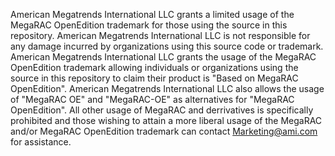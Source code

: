 American Megatrends International LLC grants a limited usage of the MegaRAC OpenEdition trademark for those using the source in this repository.  American Megatrends International LLC is not responsible for any damage incurred by organizations using this source code or trademark.  American Megatrends International LLC grants the usage of the MegaRAC OpenEdition trademark allowing individuals or organizations using the source in this repository to claim their product is "Based on MegaRAC OpenEdition".  American Megatrends International LLC also allows the usage of "MegaRAC OE" and "MegaRAC-OE" as alternatives for "MegaRAC OpenEdition".  All other usage of MegaRAC and derrivatives is specifically prohibited and those wishing to attain a more liberal usage of the MegaRAC and/or MegaRAC OpenEdition trademark can contact Marketing@ami.com for assistance.
